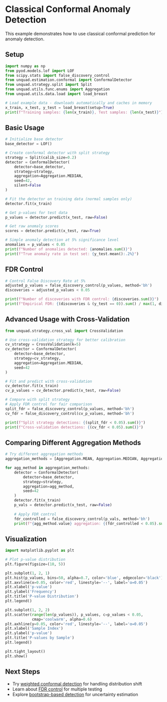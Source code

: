 # Classical Conformal Anomaly Detection

This example demonstrates how to use classical conformal prediction for anomaly detection.

## Setup

```python
import numpy as np
from pyod.models.lof import LOF
from scipy.stats import false_discovery_control
from unquad.estimation.conformal import ConformalDetector
from unquad.strategy.split import Split
from unquad.utils.func.enums import Aggregation
from unquad.utils.data.load import load_breast

# Load example data - downloads automatically and caches in memory
x_train, x_test, y_test = load_breast(setup=True)
print(f"Training samples: {len(x_train)}, Test samples: {len(x_test)}")
```

## Basic Usage

```python
# Initialize base detector
base_detector = LOF()

# Create conformal detector with split strategy
strategy = Split(calib_size=0.2)
detector = ConformalDetector(
    detector=base_detector,
    strategy=strategy,
    aggregation=Aggregation.MEDIAN,
    seed=42,
    silent=False
)

# Fit the detector on training data (normal samples only)
detector.fit(x_train)

# Get p-values for test data
p_values = detector.predict(x_test, raw=False)

# Get raw anomaly scores
scores = detector.predict(x_test, raw=True)

# Simple anomaly detection at 5% significance level
anomalies = p_values < 0.05
print(f"Number of anomalies detected: {anomalies.sum()}")
print(f"True anomaly rate in test set: {y_test.mean():.2%}")
```

## FDR Control

```python
# Control False Discovery Rate at 5%
adjusted_p_values = false_discovery_control(p_values, method='bh')
discoveries = adjusted_p_values < 0.05

print(f"Number of discoveries with FDR control: {discoveries.sum()}")
print(f"Empirical FDR: {(discoveries & (y_test == 0)).sum() / max(1, discoveries.sum()):.3f}")
```

## Advanced Usage with Cross-Validation

```python
from unquad.strategy.cross_val import CrossValidation

# Use cross-validation strategy for better calibration
cv_strategy = CrossValidation(k=5)
cv_detector = ConformalDetector(
    detector=base_detector,
    strategy=cv_strategy,
    aggregation=Aggregation.MEDIAN,
    seed=42
)

# Fit and predict with cross-validation
cv_detector.fit(x_train)
cv_p_values = cv_detector.predict(x_test, raw=False)

# Compare with split strategy
# Apply FDR control for fair comparison
split_fdr = false_discovery_control(p_values, method='bh')
cv_fdr = false_discovery_control(cv_p_values, method='bh')

print(f"Split strategy detections: {(split_fdr < 0.05).sum()}")
print(f"Cross-validation detections: {(cv_fdr < 0.05).sum()}")
```

## Comparing Different Aggregation Methods

```python
# Try different aggregation methods
aggregation_methods = [Aggregation.MEAN, Aggregation.MEDIAN, Aggregation.MAX]

for agg_method in aggregation_methods:
    detector = ConformalDetector(
        detector=base_detector,
        strategy=strategy,
        aggregation=agg_method,
        seed=42
    )
    detector.fit(x_train)
    p_vals = detector.predict(x_test, raw=False)
    
    # Apply FDR control
    fdr_controlled = false_discovery_control(p_vals, method='bh')
    print(f"{agg_method.value} aggregation: {(fdr_controlled < 0.05).sum()} detections")
```

## Visualization

```python
import matplotlib.pyplot as plt

# Plot p-value distribution
plt.figure(figsize=(10, 5))

plt.subplot(1, 2, 1)
plt.hist(p_values, bins=50, alpha=0.7, color='blue', edgecolor='black')
plt.axvline(x=0.05, color='red', linestyle='--', label='α=0.05')
plt.xlabel('p-value')
plt.ylabel('Frequency')
plt.title('P-value Distribution')
plt.legend()

plt.subplot(1, 2, 2)
plt.scatter(range(len(p_values)), p_values, c=p_values < 0.05, 
            cmap='coolwarm', alpha=0.6)
plt.axhline(y=0.05, color='red', linestyle='--', label='α=0.05')
plt.xlabel('Sample Index')
plt.ylabel('p-value')
plt.title('P-values by Sample')
plt.legend()

plt.tight_layout()
plt.show()
```

## Next Steps

- Try [weighted conformal detection](weighted_conformal.md) for handling distribution shift
- Learn about [FDR control](fdr_control.md) for multiple testing
- Explore [bootstrap-based detection](bootstrap_conformal.md) for uncertainty estimation